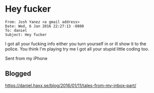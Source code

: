 # Hey fucker

    From: Josh Yanez <a gmail address>
    Date: Wed, 6 Jan 2016 22:27:13 -0800
    To: daniel
    Subject: Hey fucker

I got all your fucking info either you turn yourself in or ill show it to the police. You think I'm playing try me I got all your stupid little coding too.

Sent from my iPhone

## Blogged

<https://daniel.haxx.se/blog/2016/01/11/tales-from-my-inbox-part/>

